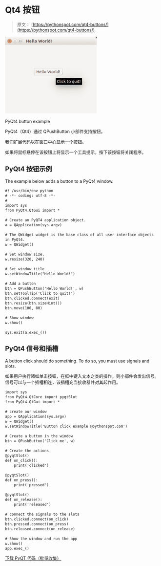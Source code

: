 # Qt4 按钮

> 原文： [https://pythonspot.com/qt4-buttons/](https://pythonspot.com/qt4-buttons/)

![PyQt4 button example](img/3911a344ee61b701979eb5a2de2c4e27.jpg)

PyQt4 button example

PyQt4（Qt4）通过 QPushButton 小部件支持按钮。

我们扩展代码以在窗口中心显示一个按钮。

如果将鼠标悬停在该按钮上将显示一个工具提示，按下该按钮将关闭程序。

## PyQt4 按钮示例

The example below adds a button to a PyQt4 window.

```
#! /usr/bin/env python
# -*- coding: utf-8 -*-
#
import sys
from PyQt4.QtGui import *

# Create an PyQT4 application object.
a = QApplication(sys.argv)

# The QWidget widget is the base class of all user interface objects in PyQt4.
w = QWidget()

# Set window size.
w.resize(320, 240)

# Set window title
w.setWindowTitle("Hello World!")

# Add a button
btn = QPushButton('Hello World!', w)
btn.setToolTip('Click to quit!')
btn.clicked.connect(exit)
btn.resize(btn.sizeHint())
btn.move(100, 80)

# Show window
w.show()

sys.exit(a.exec_())

```

## PyQt4 信号和插槽

A button click should do something. To do so, you must use signals and slots.

如果用户执行诸如单击按钮，在框中键入文本之类的操作，则小部件会发出信号。 信号可以与一个插槽相连，该插槽充当接收器并对其起作用。

```
import sys
from PyQt4.QtCore import pyqtSlot
from PyQt4.QtGui import *

# create our window
app = QApplication(sys.argv)
w = QWidget()
w.setWindowTitle('Button click example @pythonspot.com')

# Create a button in the window
btn = QPushButton('Click me', w)

# Create the actions
@pyqtSlot()
def on_click():
    print('clicked')

@pyqtSlot()
def on_press():
    print('pressed')

@pyqtSlot()
def on_release():
    print('released')

# connect the signals to the slots
btn.clicked.connect(on_click)
btn.pressed.connect(on_press)
btn.released.connect(on_release)

# Show the window and run the app
w.show()
app.exec_()

```

[下载 PyQT 代码（批量收集）](https://pythonspot.com/python-qt-examples/)